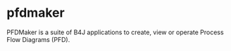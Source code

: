 # pfdmaker
PFDMaker is a suite of B4J applications to create, view or operate Process Flow Diagrams (PFD).
